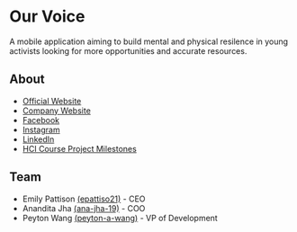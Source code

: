 # Our Voice
A mobile application aiming to build mental and physical resilence in young activists looking for more opportunities and accurate resources.

## About
* [Official Website](https://www.ovtakeaction.com/)
* [Company Website](https://our-voice.github.io/company-website/)
* [Facebook](https://www.facebook.com/ourvoicemobileapp/)
* [Instagram](https://www.instagram.com/ovtakeaction/)
* [LinkedIn](https://www.linkedin.com/company/our-voice-mobile-app/)
* [HCI Course Project Milestones](http://cs.wellesley.edu/~ourvoice/home.html)

## Team
* Emily Pattison [(epattiso21)](https://github.com/epattiso21) - CEO
* Anandita Jha [(ana-jha-19)](https://github.com/ana-jha-19) - COO
* Peyton Wang [(peyton-a-wang)](https://github.com/peyton-a-wang) - VP of Development
